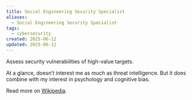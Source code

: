```yaml
---
title: Social Engineering Security Specialist
aliases:
  - Social Engineering Security Specialist
tags:
  - cybersecurity
created: 2025-06-12
updated: 2025-06-12
---
```


Assess security vulnerabilities of high-value targets.

At a glance, doesn’t interest me as much as threat intelligence. But it does combine with my interest in psychology and cognitive bias.

Read more on [Wikipedia](https://en.wikipedia.org/wiki/Social_engineering_(security)).